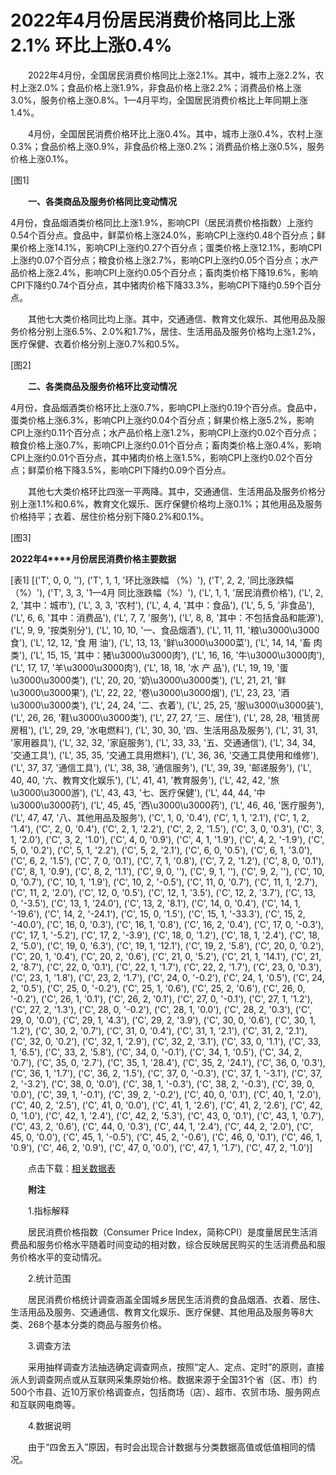 # 2022年4月份居民消费价格同比上涨2.1% 环比上涨0.4%

　　2022年4月份，全国居民消费价格同比上涨2.1%。其中，城市上涨2.2%，农村上涨2.0%；食品价格上涨1.9%，非食品价格上涨2.2%；消费品价格上涨3.0%，服务价格上涨0.8%。1­­—4月平均，全国居民消费价格比上年同期上涨1.4%。

　　4月份，全国居民消费价格环比上涨0.4%。其中，城市上涨0.4%，农村上涨0.3%；食品价格上涨0.9%，非食品价格上涨0.2%；消费品价格上涨0.5%，服务价格上涨0.1%。

[图1]

　　**一、各类商品及服务价格同比变动情况**

4月份，食品烟酒类价格同比上涨1.9%，影响CPI（居民消费价格指数）上涨约0.54个百分点。食品中，鲜菜价格上涨24.0%，影响CPI上涨约0.48个百分点；鲜果价格上涨14.1%，影响CPI上涨约0.27个百分点；蛋类价格上涨12.1%，影响CPI上涨约0.07个百分点；粮食价格上涨2.7%，影响CPI上涨约0.05个百分点；水产品价格上涨2.4%，影响CPI上涨约0.05个百分点；畜肉类价格下降19.6%，影响CPI下降约0.74个百分点，其中猪肉价格下降33.3%，影响CPI下降约0.59个百分点。

　　其他七大类价格同比均上涨。其中，交通通信、教育文化娱乐、其他用品及服务价格分别上涨6.5%、2.0%和1.7%，居住、生活用品及服务价格均上涨1.2%，医疗保健、衣着价格分别上涨0.7%和0.5%。

[图2]

　　**二、各类商品及服务价格环比变动情况**

4月份，食品烟酒类价格环比上涨0.7%，影响CPI上涨约0.19个百分点。食品中，蛋类价格上涨6.3%，影响CPI上涨约0.04个百分点；鲜果价格上涨5.2%，影响CPI上涨约0.11个百分点；水产品价格上涨1.2%，影响CPI上涨约0.02个百分点；粮食价格上涨0.7%，影响CPI上涨约0.01个百分点；畜肉类价格上涨0.4%，影响CPI上涨约0.01个百分点，其中猪肉价格上涨1.5%，影响CPI上涨约0.02个百分点；鲜菜价格下降3.5%，影响CPI下降约0.09个百分点。　　　　　　　　　

　　其他七大类价格环比四涨一平两降。其中，交通通信、生活用品及服务价格分别上涨1.1%和0.6%，教育文化娱乐、医疗保健价格均上涨0.1%；其他用品及服务价格持平；衣着、居住价格分别下降0.2%和0.1%。

[图3]

**2022****年****4****月份居民消费价格主要数据**

[表1]
[('T', 0, 0, ''), ('T', 1, 1, '环比涨跌幅 （%）'), ('T', 2, 2, '同比涨跌幅 （%）'), ('T', 3, 3, '1—4月 同比涨跌幅（%）'), ('L', 1, 1, '居民消费价格'), ('L', 2, 2, '其中：城市'), ('L', 3, 3, '农村'), ('L', 4, 4, '其中：食品'), ('L', 5, 5, '非食品'), ('L', 6, 6, '其中：消费品'), ('L', 7, 7, '服务'), ('L', 8, 8, '其中：不包括食品和能源'), ('L', 9, 9, '按类别分'), ('L', 10, 10, '一、食品烟酒'), ('L', 11, 11, '粮\u3000\u3000食'), ('L', 12, 12, '食 用 油'), ('L', 13, 13, '鲜\u3000\u3000菜'), ('L', 14, 14, '畜 肉 类'), ('L', 15, 15, '其中：猪\u3000\u3000肉'), ('L', 16, 16, '牛\u3000\u3000肉'), ('L', 17, 17, '羊\u3000\u3000肉'), ('L', 18, 18, '水 产 品'), ('L', 19, 19, '蛋\u3000\u3000类'), ('L', 20, 20, '奶\u3000\u3000类'), ('L', 21, 21, '鲜\u3000\u3000果'), ('L', 22, 22, '卷\u3000\u3000烟'), ('L', 23, 23, '酒\u3000\u3000类'), ('L', 24, 24, '二、衣着'), ('L', 25, 25, '服\u3000\u3000装'), ('L', 26, 26, '鞋\u3000\u3000类'), ('L', 27, 27, '三、居住'), ('L', 28, 28, '租赁房房租'), ('L', 29, 29, '水电燃料'), ('L', 30, 30, '四、生活用品及服务'), ('L', 31, 31, '家用器具'), ('L', 32, 32, '家庭服务'), ('L', 33, 33, '五、交通通信'), ('L', 34, 34, '交通工具'), ('L', 35, 35, '交通工具用燃料'), ('L', 36, 36, '交通工具使用和维修'), ('L', 37, 37, '通信工具'), ('L', 38, 38, '通信服务'), ('L', 39, 39, '邮递服务'), ('L', 40, 40, '六、教育文化娱乐'), ('L', 41, 41, '教育服务'), ('L', 42, 42, '旅\u3000\u3000游'), ('L', 43, 43, '七、医疗保健'), ('L', 44, 44, '中\u3000\u3000药'), ('L', 45, 45, '西\u3000\u3000药'), ('L', 46, 46, '医疗服务'), ('L', 47, 47, '八、其他用品及服务'), ('C', 1, 0, '0.4'), ('C', 1, 1, '2.1'), ('C', 1, 2, '1.4'), ('C', 2, 0, '0.4'), ('C', 2, 1, '2.2'), ('C', 2, 2, '1.5'), ('C', 3, 0, '0.3'), ('C', 3, 1, '2.0'), ('C', 3, 2, '1.0'), ('C', 4, 0, '0.9'), ('C', 4, 1, '1.9'), ('C', 4, 2, '-1.9'), ('C', 5, 0, '0.2'), ('C', 5, 1, '2.2'), ('C', 5, 2, '2.1'), ('C', 6, 0, '0.5'), ('C', 6, 1, '3.0'), ('C', 6, 2, '1.5'), ('C', 7, 0, '0.1'), ('C', 7, 1, '0.8'), ('C', 7, 2, '1.2'), ('C', 8, 0, '0.1'), ('C', 8, 1, '0.9'), ('C', 8, 2, '1.1'), ('C', 9, 0, ''), ('C', 9, 1, ''), ('C', 9, 2, ''), ('C', 10, 0, '0.7'), ('C', 10, 1, '1.9'), ('C', 10, 2, '-0.5'), ('C', 11, 0, '0.7'), ('C', 11, 1, '2.7'), ('C', 11, 2, '2.0'), ('C', 12, 0, '0.5'), ('C', 12, 1, '3.5'), ('C', 12, 2, '3.7'), ('C', 13, 0, '-3.5'), ('C', 13, 1, '24.0'), ('C', 13, 2, '8.1'), ('C', 14, 0, '0.4'), ('C', 14, 1, '-19.6'), ('C', 14, 2, '-24.1'), ('C', 15, 0, '1.5'), ('C', 15, 1, '-33.3'), ('C', 15, 2, '-40.0'), ('C', 16, 0, '0.3'), ('C', 16, 1, '0.8'), ('C', 16, 2, '0.4'), ('C', 17, 0, '-0.3'), ('C', 17, 1, '-5.2'), ('C', 17, 2, '-3.9'), ('C', 18, 0, '1.2'), ('C', 18, 1, '2.4'), ('C', 18, 2, '5.0'), ('C', 19, 0, '6.3'), ('C', 19, 1, '12.1'), ('C', 19, 2, '5.8'), ('C', 20, 0, '0.2'), ('C', 20, 1, '0.4'), ('C', 20, 2, '0.6'), ('C', 21, 0, '5.2'), ('C', 21, 1, '14.1'), ('C', 21, 2, '8.7'), ('C', 22, 0, '0.1'), ('C', 22, 1, '1.7'), ('C', 22, 2, '1.7'), ('C', 23, 0, '0.3'), ('C', 23, 1, '1.8'), ('C', 23, 2, '1.7'), ('C', 24, 0, '-0.2'), ('C', 24, 1, '0.5'), ('C', 24, 2, '0.5'), ('C', 25, 0, '-0.2'), ('C', 25, 1, '0.6'), ('C', 25, 2, '0.6'), ('C', 26, 0, '-0.2'), ('C', 26, 1, '0.1'), ('C', 26, 2, '0.1'), ('C', 27, 0, '-0.1'), ('C', 27, 1, '1.2'), ('C', 27, 2, '1.3'), ('C', 28, 0, '-0.2'), ('C', 28, 1, '0.0'), ('C', 28, 2, '0.3'), ('C', 29, 0, '0.0'), ('C', 29, 1, '4.3'), ('C', 29, 2, '3.9'), ('C', 30, 0, '0.6'), ('C', 30, 1, '1.2'), ('C', 30, 2, '0.7'), ('C', 31, 0, '0.4'), ('C', 31, 1, '2.1'), ('C', 31, 2, '2.1'), ('C', 32, 0, '0.2'), ('C', 32, 1, '2.9'), ('C', 32, 2, '3.1'), ('C', 33, 0, '1.1'), ('C', 33, 1, '6.5'), ('C', 33, 2, '5.8'), ('C', 34, 0, '-0.1'), ('C', 34, 1, '0.5'), ('C', 34, 2, '0.7'), ('C', 35, 0, '2.7'), ('C', 35, 1, '28.4'), ('C', 35, 2, '24.1'), ('C', 36, 0, '0.3'), ('C', 36, 1, '1.7'), ('C', 36, 2, '1.5'), ('C', 37, 0, '-0.3'), ('C', 37, 1, '-3.1'), ('C', 37, 2, '-3.2'), ('C', 38, 0, '0.0'), ('C', 38, 1, '-0.3'), ('C', 38, 2, '-0.3'), ('C', 39, 0, '0.0'), ('C', 39, 1, '-0.1'), ('C', 39, 2, '-0.2'), ('C', 40, 0, '0.1'), ('C', 40, 1, '2.0'), ('C', 40, 2, '2.5'), ('C', 41, 0, '0.0'), ('C', 41, 1, '2.6'), ('C', 41, 2, '2.6'), ('C', 42, 0, '1.0'), ('C', 42, 1, '2.4'), ('C', 42, 2, '5.3'), ('C', 43, 0, '0.1'), ('C', 43, 1, '0.7'), ('C', 43, 2, '0.6'), ('C', 44, 0, '0.3'), ('C', 44, 1, '2.4'), ('C', 44, 2, '2.0'), ('C', 45, 0, '0.0'), ('C', 45, 1, '-0.5'), ('C', 45, 2, '-0.6'), ('C', 46, 0, '0.1'), ('C', 46, 1, '0.9'), ('C', 46, 2, '0.9'), ('C', 47, 0, '0.0'), ('C', 47, 1, '1.7'), ('C', 47, 2, '1.0')]

　　点击下载：[相关数据表](http://www.stats.gov.cn/sj/zxfb/202302/W020230203608445149480.xlsx)

　　**附注**

　　1.指标解释

　　居民消费价格指数（Consumer Price Index，简称CPI）是度量居民生活消费品和服务价格水平随着时间变动的相对数，综合反映居民购买的生活消费品和服务价格水平的变动情况。

　　2.统计范围

　　居民消费价格统计调查涵盖全国城乡居民生活消费的食品烟酒、衣着、居住、生活用品及服务、交通通信、教育文化娱乐、医疗保健、其他用品及服务等8大类、268个基本分类的商品与服务价格。

　　3.调查方法

　　采用抽样调查方法抽选确定调查网点，按照“定人、定点、定时”的原则，直接派人到调查网点或从互联网采集原始价格。数据来源于全国31个省（区、市）约500个市县、近10万家价格调查点，包括商场（店）、超市、农贸市场、服务网点和互联网电商等。

　　4.数据说明

　　由于“四舍五入”原因，有时会出现合计数据与分类数据高值或低值相同的情况。